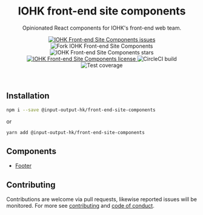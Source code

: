 <h1 align="center">
  IOHK front-end site components
</h1>

<p align="center">
  Opinionated React components for IOHK's front-end web team.
</p>

<p align="center">
  <a href="issues" title="IOHK Front-end Site Components issues">
    <img src="https://img.shields.io/github/issues/input-output-hk/front-end-site-components.svg" alt="IOHK Front-end Site Components issues" />
  </a>
  <img src="https://img.shields.io/github/forks/input-output-hk/front-end-site-components.svg" alt="Fork IOHK Front-end Site Components" />
  <img src="https://img.shields.io/github/stars/input-output-hk/front-end-site-components.svg" alt="IOHK Front-end Site Components stars" />
  <a href="LICENSE.md" title="IOHK Front-end Site Components license">
    <img src="https://img.shields.io/github/license/input-output-hk/front-end-site-components.svg" alt="IOHK Front-end Site Components license" />
  </a>
  <img src="https://img.shields.io/circleci/build/github/input-output-hk/front-end-site-components.svg" alt="CircleCI build">
  <img src="https://coveralls.io/repos/github/input-output-hk/front-end-site-components/badge.svg?branch=master" alt="Test coverage" />
</p>
<br />

## Installation

```bash
npm i --save @input-output-hk/front-end-site-components
```

or

```bash
yarn add @input-output-hk/front-end-site-components
```

## Components

* [Footer](docs/components/Footer.md)

## Contributing

Contributions are welcome via pull requests, likewise reported issues will be monitored. For more see [contributing](docs/contributing.md) and [code of conduct](docs/code_of_conduct.md).
